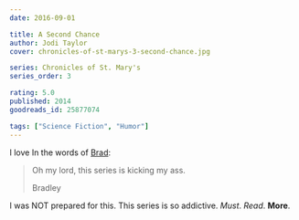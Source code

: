 ```yaml
---
date: 2016-09-01

title: A Second Chance
author: Jodi Taylor
cover: chronicles-of-st-marys-3-second-chance.jpg

series: Chronicles of St. Mary's
series_order: 3

rating: 5.0
published: 2014
goodreads_id: 25877074

tags: ["Science Fiction", "Humor"]
---
```


<!--more-->

I love In the words of [Brad](https://www.goodreads.com/review/show/1701134514?book_show_action=false):

> Oh my lord, this series is kicking my ass.
>
> Bradley

I was NOT prepared for this. This series is so addictive. _Must_. _Read_. **More**.
